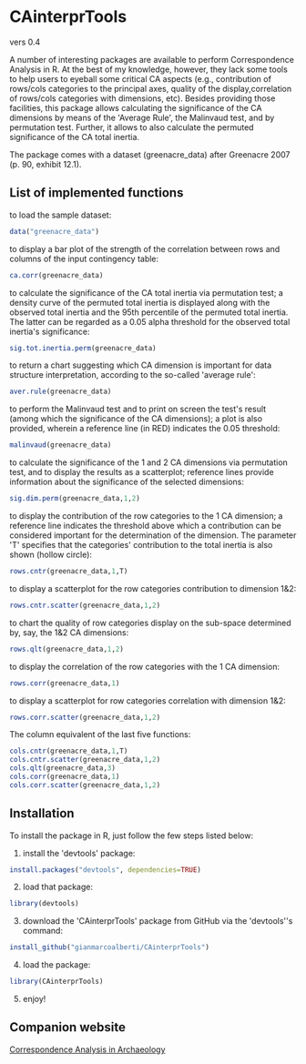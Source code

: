 # CAinterprTools
vers 0.4

A number of interesting packages are available to perform Correspondence Analysis in R. At the best of my knowledge, however, they lack some tools to help users to eyeball some critical CA aspects (e.g., contribution of rows/cols categories to the principal axes, quality of the display,correlation of rows/cols categories with dimensions, etc). Besides providing those facilities, this package allows calculating the significance of the CA dimensions by means of the 'Average Rule', the Malinvaud test, and by permutation test. Further, it allows to also calculate the permuted significance of the CA total inertia. 

The package comes with a dataset (greenacre_data) after Greenacre 2007 (p. 90, exhibit 12.1).


## List of implemented functions
to load the sample dataset:
```r
data("greenacre_data")
```

to display a bar plot of the strength of the correlation between rows and columns of the input contingency table:
```r
ca.corr(greenacre_data)
```

to calculate the significance of the CA total inertia via permutation test; a density curve of the permuted total inertia is displayed along with the observed total inertia and the 95th percentile of the permuted total inertia. The latter can be regarded as a 0.05 alpha threshold for the observed total inertia's significance:
```r
sig.tot.inertia.perm(greenacre_data)
```

to return a chart suggesting which CA dimension is important for data structure interpretation, according to the so-called 'average rule':
```r
aver.rule(greenacre_data)
```

to perform the Malinvaud test and to print on screen the test's result (among which the significance of the CA dimensions); a plot is also provided, wherein a reference line (in RED) indicates the 0.05 threshold:
```r
malinvaud(greenacre_data)
```

to calculate the significance of the 1 and 2 CA dimensions via permutation test, and to display the results as a scatterplot; reference lines provide information about the significance of the selected dimensions:
```r
sig.dim.perm(greenacre_data,1,2)
```

to display the contribution of the row categories to the 1 CA dimension; a reference line  indicates the threshold above which a contribution can be considered important for the determination of the dimension. The parameter 'T' specifies that the categories' contribution to the total inertia is also shown (hollow circle):
```r
rows.cntr(greenacre_data,1,T)
```

to display a scatterplot for the row categories contribution to dimension 1&2:
```r
rows.cntr.scatter(greenacre_data,1,2)
```

to chart the quality of row categories display on the sub-space determined by, say, the 1&2 CA dimensions:
```r
rows.qlt(greenacre_data,1,2)
```

to display the correlation of the row categories with the 1 CA dimension:
```r
rows.corr(greenacre_data,1) 
```

to display a scatterplot for row categories correlation with dimension 1&2:
```r
rows.corr.scatter(greenacre_data,1,2)
```

The column equivalent of the last five functions:
```r
cols.cntr(greenacre_data,1,T)
cols.cntr.scatter(greenacre_data,1,2)
cols.qlt(greenacre_data,3) 
cols.corr(greenacre_data,1) 
cols.corr.scatter(greenacre_data,1,2)
```


## Installation
To install the package  in R, just follow the few steps listed below:

1) install the 'devtools' package:  
```r
install.packages("devtools", dependencies=TRUE)
```
2) load that package: 
```r
library(devtools)
```
3) download the 'CAinterprTools' package  from GitHub via the 'devtools''s command: 
```r
install_github("gianmarcoalberti/CAinterprTools")
```
4) load the package: 
```r
library(CAinterprTools)
```
5) enjoy!


## Companion website
[Correspondence Analysis in Archaeology](http://cainarchaeology.weebly.com)
